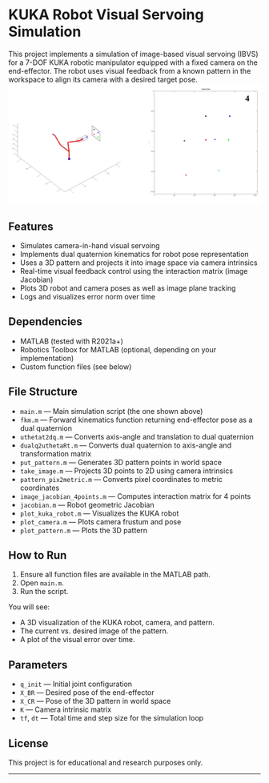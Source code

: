 # KUKA Robot Visual Servoing Simulation

This project implements a simulation of image-based visual servoing (IBVS) for a 7-DOF KUKA robotic manipulator equipped with a fixed camera on the end-effector. The robot uses visual feedback from a known pattern in the workspace to align its camera with a desired target pose.
![illustration](illustration.png)
## Features

- Simulates camera-in-hand visual servoing
- Implements dual quaternion kinematics for robot pose representation
- Uses a 3D pattern and projects it into image space via camera intrinsics
- Real-time visual feedback control using the interaction matrix (image Jacobian)
- Plots 3D robot and camera poses as well as image plane tracking
- Logs and visualizes error norm over time

## Dependencies

- MATLAB (tested with R2021a+)
- Robotics Toolbox for MATLAB (optional, depending on your implementation)
- Custom function files (see below)

## File Structure

- `main.m` — Main simulation script (the one shown above)
- `fkm.m` — Forward kinematics function returning end-effector pose as a dual quaternion
- `uthetat2dq.m` — Converts axis-angle and translation to dual quaternion
- `dualq2uthetaRt.m` — Converts dual quaternion to axis-angle and transformation matrix
- `put_pattern.m` — Generates 3D pattern points in world space
- `take_image.m` — Projects 3D points to 2D using camera intrinsics
- `pattern_pix2metric.m` — Converts pixel coordinates to metric coordinates
- `image_jacobian_4points.m` — Computes interaction matrix for 4 points
- `jacobian.m` — Robot geometric Jacobian
- `plot_kuka_robot.m` — Visualizes the KUKA robot
- `plot_camera.m` — Plots camera frustum and pose
- `plot_pattern.m` — Plots the 3D pattern

## How to Run

1. Ensure all function files are available in the MATLAB path.
2. Open `main.m`.
3. Run the script.

You will see:
- A 3D visualization of the KUKA robot, camera, and pattern.
- The current vs. desired image of the pattern.
- A plot of the visual error over time.

## Parameters

- `q_init` — Initial joint configuration
- `X_BR` — Desired pose of the end-effector
- `X_CR` — Pose of the 3D pattern in world space
- `K` — Camera intrinsic matrix
- `tf`, `dt` — Total time and step size for the simulation loop

## License

This project is for educational and research purposes only.

---

